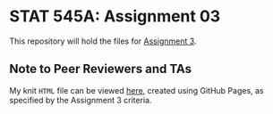 # STAT 545A: Assignment 03
This repository will hold the files for [Assignment 3](https://stat545.stat.ubc.ca/evaluation/hw03/hw03/).

## Note to Peer Reviewers and TAs
My knit `HTML` file can be viewed [here](https://stat545-ubc-hw-2019-20.github.io/stat545-hw-dy-lin/hw03/hw03_ggplot.html), created using GitHub Pages, as specified by the Assignment 3 criteria.

